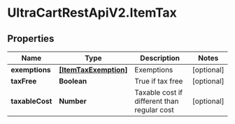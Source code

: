 # UltraCartRestApiV2.ItemTax

## Properties
Name | Type | Description | Notes
------------ | ------------- | ------------- | -------------
**exemptions** | [**[ItemTaxExemption]**](ItemTaxExemption.md) | Exemptions | [optional] 
**taxFree** | **Boolean** | True if tax free | [optional] 
**taxableCost** | **Number** | Taxable cost if different than regular cost | [optional] 



